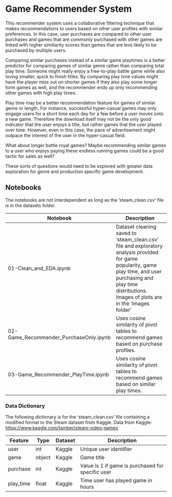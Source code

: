 # Game Recommender System

This recommender system uses a collaborative filtering technique that makes recommendations to users based on other user profiles with similar preferences. In this case, user purchases are compared to other user purchases and games that are commonly purchased with other games are linked with higher similiarity scores than games that are less likely to be purchased by multiple users.

Comparing similar purchases instead of a similar game playtimes is a better predictor for comparing games of similar genre rather than comparing total play time. Someone might really enjoy a free-to-play battle game while also loving smaller, quick to finish titles. By comparing play time values might have the player miss out on shorter games if they also play some longer form games as well, and the recommender ends up only recommending other games with high play times.

Play time may be a better recommendation feature for games of similar genre or length. For instance, successful hyper-casual games may only engage users for a short time each day for a few before a user moves onto a new game. Therefore the download itself may not be the only good indicator that the user enjoys a title, but rather games that the user played over time. However, even in this case, the pace of advertisement might outpace the interest of the user in the hyper-casual field. 

What about longer battle royal games? Maybe recommending similar games to a user who enjoys paying these endless running games could be a good tactic for sales as well?

These sorts of questions would need to be explored with greater data exploration for genre and production specific game development. 


## Notebooks

The notebooks are not interdependent as long as the ‘steam_clean.csv’ file is in the datasets folder.

|Notebook|Description|
|---|---|
|01-Clean_and_EDA.ipynb|Dataset cleaning saved to ‘steam_clean.csv’ file and exploratory analysis provided for game popularity, game play time, and user purchasing and play time distributions. Images of plots are in the ‘images folder’|
|02-Game_Recommender_PurchaseOnly.ipynb|Uses cosine similarity of pivot tables to recommend games based on purchase profiles.|
|03-Game_Recommender_PlayTime.ipynb|Uses cosine similarity of pivot tables to recommend games based on similar play times.|


### Data Dictionary

The following dictionary is for the ‘steam_clean.csv’ file containing a modified format to the Steam dataset from Kaggle.
Data from Kaggle: https://www.kaggle.com/tamber/steam-video-games


|Feature|Type|Dataset|Description|
|---|---|---|---|
|user|int|Kaggle|Unique user identifier|
|game|object|Kaggle|Game title|
|purchase|int|Kaggle|Value is 1 if game is purchased for specific user|
|play_time|float|Kaggle|Time user has played game in hours|



